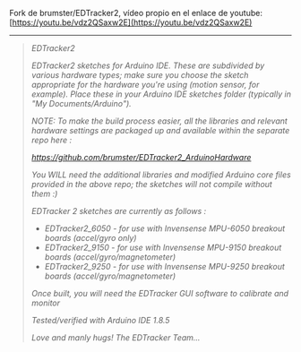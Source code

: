 Fork de brumster/EDTracker2, vídeo propio en el enlace de youtube: [https://youtu.be/vdz2QSaxw2E](https://youtu.be/vdz2QSaxw2E)

---

><cite>
>EDTracker2
>
>EDTracker2 sketches for Arduino IDE. These are subdivided by various hardware
>types; make sure you choose the sketch appropriate for the hardware you're using
>(motion sensor, for example). Place these in your Arduino IDE sketches folder
>(typically in "My Documents/Arduino").
>
>NOTE: To make the build process easier, all the libraries and relevant hardware
>settings are packaged up and available within the separate repo here :
>
>https://github.com/brumster/EDTracker2_ArduinoHardware
>
>You WILL need the additional libraries and modified Arduino core files provided in the
>above repo; the sketches will not compile without them :)
>
>EDTracker 2 sketches are currently as follows :
>
>- EDTracker2_6050 - for use with Invensense MPU-6050 breakout boards (accel/gyro only)
>- EDTracker2_9150 - for use with Invensense MPU-9150 breakout boards (accel/gyro/magnetometer)
>- EDTracker2_9250 - for use with Invensense MPU-9250 breakout boards (accel/gyro/magnetometer)
>
>Once built, you will need the EDTracker GUI software to calibrate and monitor
>
>Tested/verified with Arduino IDE 1.8.5
>
>Love and manly hugs!
>The EDTracker Team...
></cite>
